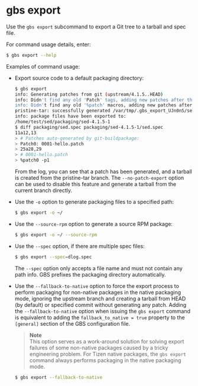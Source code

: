 # gbs export

Use the `gbs export` subcommand to export a Git tree to a tarball and spec file.

For command usage details, enter:

```bash
$ gbs export --help
```

Examples of command usage:

- Export source code to a default packaging directory:

  ```bash
  $ gbs export
  info: Generating patches from git (upstream/4.1.5..HEAD)
  info: Didn't find any old 'Patch' tags, adding new patches after the last 'Source' tag.
  info: Didn't find any old '%patch' macros, adding new patches after the last '%setup' macro
  pristine-tar: successfully generated /var/tmp/.gbs_export_UJn0nS/sed-4.1.5.tar.gz
  info: package files have been exported to:
  /home/test/sed/packaging/sed-4.1.5-1
  $ diff packaging/sed.spec packaging/sed-4.1.5-1/sed.spec
  11a12,13
  > # Patches auto-generated by git-buildpackage:
  > Patch0: 0001-hello.patch
  > 25a28,29
  > # 0001-hello.patch
  > %patch0 -p1
  ```

  From the log, you can see that a patch has been generated, and a tarball is created from the pristine-tar branch. The `--no-patch-export` option can be used to disable this feature and generate a tarball from the current branch directly.

- Use the `-o` option to generate packaging files to a specified path:

  ```bash
  $ gbs export -o ~/
  ```

- Use the `--source-rpm` option to generate a source RPM package:

  ```bash
  $ gbs export -o ~/ --source-rpm
  ```

- Use the `--spec` option, if there are multiple spec files:

  ```bash
  $ gbs export --spec=dlog.spec
  ```

  The `--spec` option only accepts a file name and must not contain any path info. GBS prefixes the packaging directory automatically.

- Use the `--fallback-to-native` option to force the export process to perform packaging for non-native packages in the native packaging mode, ignoring the upstream branch and creating a tarball from HEAD (by default) or specified commit without generating any patch. Adding the `--fallback-to-native` option when issuing the `gbs export` command is equivalent to adding the `fallback_to_native = true` property to the `[general]` section of the GBS configuration file.

  > **Note**  
  > This option serves as a work-around solution for solving export failures of some non-native packages caused by a tricky engineering problem. For Tizen native packages, the `gbs export` command always performs packaging in the native packaging mode.

  ```bash
  $ gbs export --fallback-to-native
  ```